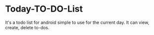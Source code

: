 # Today-TO-DO-List
It's a todo list for android simple to use for the current day. It can view, create, delete to-dos.
